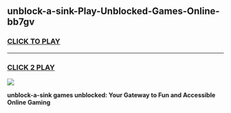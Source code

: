 
## unblock-a-sink-Play-Unblocked-Games-Online-bb7gv
<h3>
<a href="https://premium76.site?title=unblock-a-sink&ref=25A">CLICK TO PLAY</a></h3>
<hr>

<h3>
<a href="https://premium76.site?title=unblock-a-sink&ref=25A">CLICK 2 PLAY</a>
  
</h3>

<a href="https://premium76.site?title=unblock-a-sink&ref=25A"><img src="https://clearcache.store/games.png"></a>


**unblock-a-sink games unblocked: Your Gateway to Fun and Accessible Online Gaming**
